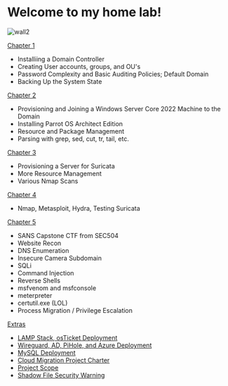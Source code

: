 # Welcome to my home lab!
![wall2](https://github.com/greenseer11235/homelab/assets/143025702/8df06cf8-9fbb-484f-a455-a094f9586474)

[Chapter 1](https://github.com/clarity11235/homelab/blob/fed3383ed399c9f7e88a43f4acb50fdbcc98c802/Chapter%201/Chapter%201.md)

* Installiing a Domain Controller
* Creating User accounts, groups, and OU's
* Password Complexity and Basic Auditing Policies; Default Domain
* Backing Up the System State

[Chapter 2](https://github.com/clarity11235/homelab/blob/d0c9ba3b61755e848b200e9341cc815a48bdbe8f/Chapter%202/Chapter%202.md#chapter-2)

* Provisioning and Joining a Windows Server Core 2022 Machine to the Domain
* Installing Parrot OS Architect Edition
* Resource and Package Management
* Parsing with grep, sed, cut, tr, tail, etc.

[Chapter 3](https://github.com/clarity11235/homelab/blob/d0c9ba3b61755e848b200e9341cc815a48bdbe8f/Chapter%203/Chapter%203.md)

* Provisioning a Server for Suricata
* More Resource Management
* Various Nmap Scans

[Chapter 4](https://github.com/clarity11235/homelab/blob/d0c9ba3b61755e848b200e9341cc815a48bdbe8f/Chapter%204/Chapter%204.md)

* Nmap, Metasploit, Hydra, Testing Suricata

[Chapter 5](https://github.com/clarity11235/homelab/blob/d0c9ba3b61755e848b200e9341cc815a48bdbe8f/Chapter%205/Chapter%205.md)

* SANS Capstone CTF from SEC504
* Website Recon
* DNS Enumeration
* Insecure Camera Subdomain
* SQLi
* Command Injection
* Reverse Shells
* msfvenom and msfconsole
* meterpreter
* certutil.exe (LOL)
* Process Migration / Privilege Escalation

[Extras](https://github.com/clarity11235/homelab/tree/main/Extras)
* [LAMP Stack, osTicket Deployment](https://github.com/clarity11235/homelab/blob/main/Extras/GROUP%2042%20OST%20Technical%20Report.pdf)
* [Wireguard, AD, PiHole, and Azure Deployment](https://github.com/clarity11235/homelab/blob/main/Extras/Group42_Final%20Technical%20Report%20.pdf)
* [MySQL Deployment](https://github.com/clarity11235/homelab/blob/main/Extras/Group42_MySQL.pdf)
* [Cloud Migration Project Charter](https://github.com/clarity11235/homelab/blob/main/Extras/Group42_ProjectCharter.pdf)
* [Project Scope](https://github.com/clarity11235/homelab/blob/main/Extras/Scope%20Statement.pdf)
* [Shadow File Security Warning](https://github.com/clarity11235/homelab/blob/main/Extras/Shadow%20File%20Security%20Warning.pdf)
